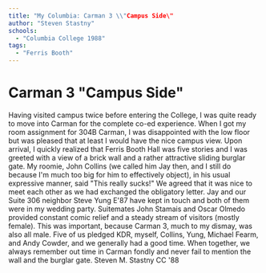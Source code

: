 ```yaml
---
title: "My Columbia: Carman 3 \\"Campus Side\"
author: "Steven Stastny"
schools:
  - "Columbia College 1988"
tags:
  - "Ferris Booth"
---
```


# Carman 3 "Campus Side"

Having visited campus twice before entering the College, I was quite ready to move into Carman for the complete co-ed experience.  When I got my room assignment for 304B Carman, I was disappointed with the low floor but was pleased that at least I would have the nice campus view. Upon arrival, I quickly realized that Ferris Booth Hall was five stories and I was greeted with a view of a brick wall and a rather attractive sliding burglar gate. My roomie, John Collins (we called him Jay then, and I still do because I'm much too big for him to effectively object), in his usual expressive manner, said "This really sucks!" We agreed that it was nice to meet each other as we had exchanged the obligatory letter. Jay and our Suite 306 neighbor Steve Yung E'87 have kept in touch and both of them were in my wedding party. Suitemates John Stamais and Oscar Olmedo provided constant comic relief and a steady stream of visitors (mostly female). This was important, because Carman 3, much to my dismay, was also all male.  Five of us pledged KDR, myself, Collins, Yung, Michael Fearm, and Andy Cowder, and we generally had a good time. When together, we always remember out time in Carman fondly and never fail to mention the wall and the burglar gate. Steven M. Stastny CC '88
